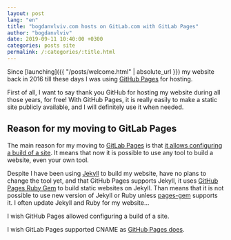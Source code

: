 ```yaml
---
layout: post
lang: "en"
title: "bogdanvlviv.com hosts on GitLab.com with GitLab Pages"
author: "bogdanvlviv"
date: 2019-09-11 10:40:00 +0300
categories: posts site
permalink: /:categories/:title.html
---
```


Since [launching]({{ "/posts/welcome.html" | absolute_url }}) my website back in 2016 till these days I was using [GitHub Pages](https://pages.github.com) for hosting.

First of all, I want to say thank you GitHub for hosting my website during all those years, for free!
With GitHub Pages, it is really easily to make a static site publicly available, and I will definitely use it when needed.

## Reason for my moving to GitLab Pages

The main reason for my moving to [GitLab Pages](https://docs.gitlab.com/ee/user/project/pages) is that [it allows configuring a build of a site](https://about.gitlab.com/2016/04/07/gitlab-pages-setup/).
It means that now it is possible to use any tool to build a website, even your own tool.

Despite I have been using [Jekyll](https://jekyllrb.com) to build my website, have no plans to change the tool yet, and that GitHub Pages supports Jekyll, it uses [GitHub Pages Ruby Gem](https://github.com/github/pages-gem) to build static websites on Jekyll. Than means that it is not possible to use new version of Jekyll or Ruby  unless [pages-gem](https://github.com/github/pages-gem) supports it. I often update Jekyll and Ruby for my website...

I wish GitHub Pages allowed configuring a build of a site.

I wish GitLab Pages supported CNAME as [GitHub Pages does](https://github.blog/2009-01-21-cname-support-for-github-pages/).
